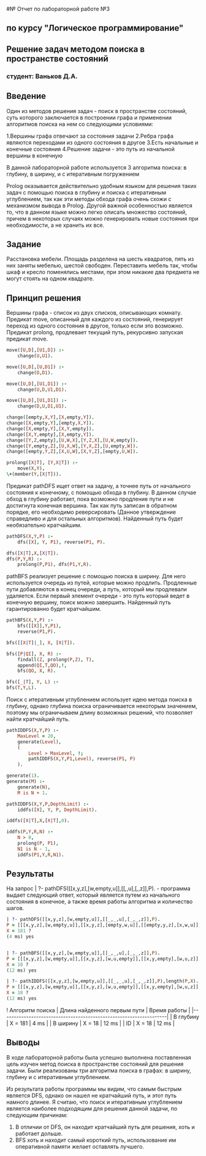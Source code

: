 #№ Отчет по лабораторной работе №3
## по курсу "Логическое программирование"

## Решение задач методом поиска в пространстве состояний

### студент: Ваньков Д.А.


## Введение

Один из методов решения задач - поиск в пространстве состояний, суть которого заключается в построении графа и применении алгоритмов поиска на нем со следующими условиями:

1.Вершины графа отвечают за состояния задачи
2.Ребра графа являются переходами из одного состояния в другое
3.Есть начальные и конечные состояния
4.Решение задачи - это путь из начальной вершины в конечную

В данной лабораторной работе используется 3 алгоритма поиска: в глубину, в ширину, и с итеративным погружением

Prolog оказывается действительно удобным языком для решения таких задач с помощью поиска в глубину и поиска с итеративным углублением, так как эти методы обхода графа очень схожи с механизмом вывода в Prolog. Другой важной особенностью является то, что в данном языке можно легко описать множество состояний, причем в некоторых случаях можно генерировать новые состояния при необходимости, а не хранить их все.


## Задание

Расстановка мебели. Площадь разделена на шесть квадратов, пять из них заняты мебелью, шестой свободен. Переставить мебель так, чтобы шкаф и кресло поменялись местами,
при этом никакие два предмета не могут стоять на одном квадрате.


## Принцип решения

Вершины графа - список из двух списков, описывающих комнату.
Предикат move, описанный для каждого из состояний, генерирует переход из одного состояния в другое, только если это возможно. Предикат prolong, продлевает текущий путь, рекурсивно запуская предикат move.

```Prolog
move([U,D],[U1,D]) :-
	change(U,U1).

move([U,D],[U,D1]) :-
	change(D,D1).

move([U,D],[U1,D1]) :-
	change(U,D,U1,D1).

move([U,D],[U1,D1]) :-
	change(D,U,D1,U1).

change([empty,X,Y],[X,empty,Y]).
change([X,empty,Y],[empty,X,Y]).
change([X,empty,Y],[X,Y,empty]).
change([X,Y,empty],[X,empty,Y]).
change([Y,Z,empty],[U,W,X],[Y,Z,X],[U,W,empty]).
change([Y,empty,Z],[U,X,W],[Y,X,Z],[U,empty,W]).
change([empty,Y,Z],[X,U,W],[X,Y,Z],[empty,U,W]).

prolong([X|T], [Y,X|T]) :-
    move(X,Y),
\+(member(Y,[X|T])).
```

Предикат pathDFS ищет ответ на задачу, а точнее путь от начального состояния к конечному, с помощью обхода в глубину. В данном случае обход в глубину работает, пока возможно продление пути и не достигнута конечная вершина. Так как путь записан в обратном порядке, его необходимо реверсировать (Данное утверждение справедливо и для остальных алгоритмов). Найденный путь будет необязательно кратчайшим.
```Prolog
pathDFS(X,Y,P) :- 
    dfs([X], Y, P1), reverse(P1, P).    

dfs([X|T],X,[X|T]).
dfs(P,Y,R) :-
    prolong(P,P1), dfs(P1,Y,R).
```
pathBFS реализует решение с помощью поиска в ширину. Для него используется очередь из путей, которые можно продлить. Продленные пути добавляются в конец очереди, а путь, который мы продлевали удаляется. Если первый элемент очереди - это путь который ведет в конечную вершину, поиск можно завершить. Найденный путь гарантированно будет кратчайшим. 
```Prolog
pathBFS(X,Y,P) :- 
    bfs([[X]],Y,P1),
    reverse(P1,P).

bfs([[X|T]|_], X, [X|T]).

bfs([P|QI], X, R) :-
    findall(Z, prolong(P,Z), T),
    append(QI,T,QO),!,
    bfs(QO, X, R).

bfs([_|T], Y, L) :-
bfs(T,Y,L).
```
Поиск с итеративным углублением использует идею метода поиска в глубину, однако глубина поиска ограничивается некоторым значением, поэтому мы ограничываем длину возможных решений, что позволяет найти кратчайший путь.
```Prolog
pathIDDFS(X,Y,P) :-
    MaxLevel = 20,
    generate(Level),
    (
        Level > MaxLevel, !;
        pathIDDFS(X,Y,P1,Level), reverse(P1, P)
    ).

generate(1).
generate(M) :-
    generate(N),
	M is N + 1.

pathIDDFS(X,Y,P,DepthLimit) :-
    iddfs([X], Y, P, DepthLimit).

iddfs([X|T],X,[X|T],0).

iddfs(P,Y,R,N) :-
    N > 0,
    prolong(P, P1),
    N1 is N - 1,
    iddfs(P1,Y,R,N1). 
```


## Результаты

На запрос  | ?- pathDFS([[x,y,z],[w,empty,u]],[[_,_,u],[_,_,z]],P). - программа выдает следующий ответ, который является путем из начального состояния в конечное, а также время работы алгоритма и количество шагов.
```Prolog
| ?- pathDFS([[x,y,z],[w,empty,u]],[[_,_,u],[_,_,z]],P).
P = [[[x,y,z],[w,empty,u]],[[x,y,z],[empty,w,u]],[[empty,y,z],[x,w,u]],[[y,empty,z],[x,w,u]],[[y,z,empty],[x,w,u]],[[y,z,u],[x,w,empty]],[[y,z,u],[x,empty,w]],[[y,z,u],[empty,x,w]],[[empty,z,u],[y,x,w]],[[z,empty,u],[y,x,w]],[[z,u,empty],[y,x,w]],[[z,u,w],[y,x,empty]],[[z,u,w],[y,empty,x]],[[z,u,w],[empty,y,x]],[[empty,u,w],[z,y,x]],[[u,empty,w],[z,y,x]],[[u,w,empty],[z,y,x]],[[u,w,x],[z,y,empty]],[[u,w,x],[z,empty,y]],[[u,w,x],[empty,z,y]],[[empty,w,x],[u,z,y]],[[w,empty,x],[u,z,y]],[[w,x,empty],[u,z,y]],[[w,x,y],[u,z,empty]],[[w,x,y],[u,empty,z]],[[w,x,y],[empty,u,z]],[[empty,x,y],[w,u,z]],[[x,empty,y],[w,u,z]],[[x,u,y],[w,empty,z]],[[x,u,y],[empty,w,z]],[[empty,u,y],[x,w,z]],[[u,empty,y],[x,w,z]],[[u,y,empty],[x,w,z]],[[u,y,z],[x,w,empty]],[[u,y,z],[x,empty,w]],[[u,y,z],[empty,x,w]],[[empty,y,z],[u,x,w]],[[y,empty,z],[u,x,w]],[[y,z,empty],[u,x,w]],[[y,z,w],[u,x,empty]],[[y,z,w],[u,empty,x]],[[y,z,w],[empty,u,x]],[[empty,z,w],[y,u,x]],[[z,empty,w],[y,u,x]],[[z,w,empty],[y,u,x]],[[z,w,x],[y,u,empty]],[[z,w,x],[y,empty,u]],[[z,w,x],[empty,y,u]],[[empty,w,x],[z,y,u]],[[w,empty,x],[z,y,u]],[[w,x,empty],[z,y,u]],[[w,x,u],[z,y,empty]],[[w,x,u],[z,empty,y]],[[w,x,u],[empty,z,y]],[[empty,x,u],[w,z,y]],[[x,empty,u],[w,z,y]],[[x,z,u],[w,empty,y]],[[x,z,u],[empty,w,y]],[[empty,z,u],[x,w,y]],[[z,empty,u],[x,w,y]],[[z,u,empty],[x,w,y]],[[z,u,y],[x,w,empty]],[[z,u,y],[x,empty,w]],[[z,u,y],[empty,x,w]],[[empty,u,y],[z,x,w]],[[u,empty,y],[z,x,w]],[[u,y,empty],[z,x,w]],[[u,y,w],[z,x,empty]],[[u,y,w],[z,empty,x]],[[u,y,w],[empty,z,x]],[[empty,y,w],[u,z,x]],[[y,empty,w],[u,z,x]],[[y,w,empty],[u,z,x]],[[y,w,x],[u,z,empty]],[[y,w,x],[u,empty,z]],[[y,w,x],[empty,u,z]],[[empty,w,x],[y,u,z]],[[w,empty,x],[y,u,z]],[[w,x,empty],[y,u,z]],[[w,x,z],[y,u,empty]],[[w,x,z],[y,empty,u]],[[w,empty,z],[y,x,u]],[[empty,w,z],[y,x,u]],[[y,w,z],[empty,x,u]],[[y,w,z],[x,empty,u]],[[y,w,z],[x,u,empty]],[[y,w,empty],[x,u,z]],[[y,empty,w],[x,u,z]],[[empty,y,w],[x,u,z]],[[x,y,w],[empty,u,z]],[[x,y,w],[u,empty,z]],[[x,y,w],[u,z,empty]],[[x,y,empty],[u,z,w]],[[x,empty,y],[u,z,w]],[[empty,x,y],[u,z,w]],[[u,x,y],[empty,z,w]],[[u,x,y],[z,empty,w]],[[u,x,y],[z,w,empty]],[[u,x,empty],[z,w,y]],[[u,empty,x],[z,w,y]],[[empty,u,x],[z,w,y]],[[z,u,x],[empty,w,y]],[[z,u,x],[w,empty,y]],[[z,u,x],[w,y,empty]],[[z,u,empty],[w,y,x]],[[z,empty,u],[w,y,x]],[[empty,z,u],[w,y,x]],[[w,z,u],[empty,y,x]],[[w,z,u],[y,empty,x]],[[w,empty,u],[y,z,x]],[[empty,w,u],[y,z,x]],[[y,w,u],[empty,z,x]],[[y,w,u],[z,empty,x]],[[y,w,u],[z,x,empty]],[[y,w,empty],[z,x,u]],[[y,empty,w],[z,x,u]],[[empty,y,w],[z,x,u]],[[z,y,w],[empty,x,u]],[[z,y,w],[x,empty,u]],[[z,y,w],[x,u,empty]],[[z,y,empty],[x,u,w]],[[z,empty,y],[x,u,w]],[[empty,z,y],[x,u,w]],[[x,z,y],[empty,u,w]],[[x,z,y],[u,empty,w]],[[x,z,y],[u,w,empty]],[[x,z,empty],[u,w,y]],[[x,empty,z],[u,w,y]],[[empty,x,z],[u,w,y]],[[u,x,z],[empty,w,y]],[[u,x,z],[w,empty,y]],[[u,x,z],[w,y,empty]],[[u,x,empty],[w,y,z]],[[u,empty,x],[w,y,z]],[[u,y,x],[w,empty,z]],[[u,y,x],[empty,w,z]],[[empty,y,x],[u,w,z]],[[y,empty,x],[u,w,z]],[[y,x,empty],[u,w,z]],[[y,x,z],[u,w,empty]],[[y,x,z],[u,empty,w]],[[y,x,z],[empty,u,w]],[[empty,x,z],[y,u,w]],[[x,empty,z],[y,u,w]],[[x,z,empty],[y,u,w]],[[x,z,w],[y,u,empty]],[[x,z,w],[y,empty,u]],[[x,z,w],[empty,y,u]],[[empty,z,w],[x,y,u]],[[z,empty,w],[x,y,u]],[[z,w,empty],[x,y,u]],[[z,w,u],[x,y,empty]],[[z,w,u],[x,empty,y]],[[z,w,u],[empty,x,y]],[[empty,w,u],[z,x,y]],[[w,empty,u],[z,x,y]],[[w,u,empty],[z,x,y]],[[w,u,y],[z,x,empty]],[[w,u,y],[z,empty,x]],[[w,u,y],[empty,z,x]],[[empty,u,y],[w,z,x]],[[u,empty,y],[w,z,x]],[[u,z,y],[w,empty,x]],[[u,z,y],[empty,w,x]],[[empty,z,y],[u,w,x]],[[z,empty,y],[u,w,x]],[[z,y,empty],[u,w,x]],[[z,y,x],[u,w,empty]],[[z,y,x],[u,empty,w]],[[z,y,x],[empty,u,w]],[[empty,y,x],[z,u,w]],[[y,empty,x],[z,u,w]],[[y,x,empty],[z,u,w]],[[y,x,w],[z,u,empty]],[[y,x,w],[z,empty,u]],[[y,x,w],[empty,z,u]],[[empty,x,w],[y,z,u]],[[x,empty,w],[y,z,u]],[[x,w,empty],[y,z,u]],[[x,w,u],[y,z,empty]],[[x,w,u],[y,empty,z]]] 
X = 181 ? 
(4 ms) yes


| ?- pathBFS([[x,y,z],[w,empty,u]],[[_,_,u],[_,_,z]],P).
P = [[[x,y,z],[w,empty,u]],[[x,y,z],[w,u,empty]],[[x,y,empty],[w,u,z]],[[x,empty,y],[w,u,z]],[[empty,x,y],[w,u,z]],[[w,x,y],[empty,u,z]],[[w,x,y],[u,empty,z]],[[w,empty,y],[u,x,z]],[[w,y,empty],[u,x,z]],[[w,y,z],[u,x,empty]],[[w,y,z],[u,empty,x]],[[w,y,z],[empty,u,x]],[[empty,y,z],[w,u,x]],[[y,empty,z],[w,u,x]],[[y,u,z],[w,empty,x]],[[y,u,z],[w,x,empty]],[[y,u,empty],[w,x,z]],[[y,empty,u],[w,x,z]]]
X = 18 ?
(12 ms) yes

| ?- pathIDDFS([[x,y,z],[w,empty,u]],[[_,_,u],[_,_,z]],P),length(P,X).
P = [[[x,y,z],[w,empty,u]],[[x,y,z],[w,u,empty]],[[x,y,empty],[w,u,z]],[[x,empty,y],[w,u,z]],[[empty,x,y],[w,u,z]],[[w,x,y],[empty,u,z]],[[w,x,y],[u,empty,z]],[[w,empty,y],[u,x,z]],[[w,y,empty],[u,x,z]],[[w,y,z],[u,x,empty]],[[w,y,z],[u,empty,x]],[[w,y,z],[empty,u,x]],[[empty,y,z],[w,u,x]],[[y,empty,z],[w,u,x]],[[y,u,z],[w,empty,x]],[[y,u,z],[w,x,empty]],[[y,u,empty],[w,x,z]],[[y,empty,u],[w,x,z]]]
X = 18 ? 
(12 ms) yes
```

! Алгоритм поиска |  Длина найденного первым пути  |  Время работы  |
|-------------------------------------------------------------------|
| В глубину       |             X = 181            |      4 ms      |
| В ширину        |             X = 18             |     12 ms      |
| ID              |             X = 18             |     12 ms      |

## Выводы

В ходе лабораторной работы была успешно выполнена поставленная цель изучен метод поиска в пространстве состояний для решения задачи. Были реализованы три алгоритма поиска в графах: в ширину, глубину и с итеративным углублением.

Из результата работы программы мы видим, что самым быстрым является DFS, однако он нашел не кратчайший путь, и этот путь намного длинее.
Я считаю, что поиск и итеративным углублением является наиболее подходящим для решения данной задачи, по следующим причинам:

1. В отличии от DFS, он находит кратчайший путь для решения, хоть и работает дольше.
2. BFS хоть и находит самый короткий путь, использование им оперативной памяти желает оставлять лучшего.
